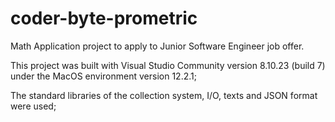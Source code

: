 # coder-byte-prometric

Math Application project to apply to Junior Software Engineer job offer.

This project was built with Visual Studio Community version 8.10.23 (build 7) under the MacOS environment version 12.2.1;

The standard libraries of the collection system, I/O, texts and JSON format were used;
